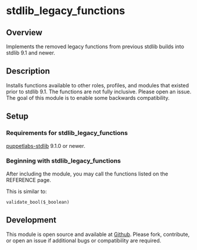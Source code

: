 # stdlib_legacy_functions

## Overview

Implements the removed legacy functions from previous stdlib builds into stdlib 9.1 and newer.


## Description

Installs functions available to other roles, profiles, and modules that existed prior to stdlib 9.1. The functions are not fully inclusive. Please open an issue. The goal of this module is to enable some backwards compatibility.

## Setup

### Requirements for stdlib_legacy_functions

[puppetlabs-stdlib](https://forge.puppet.com/modules/puppetlabs/stdlib/readme) 9.1.0 or newer.


### Beginning with stdlib_legacy_functions

After including the module, you may call the functions listed on the REFERENCE page.

This is similar to:

`validate_bool($_boolean)`

## Development

This module is open source and available at [Github](https://github.com/paul-riley/stdlib_legacy_functions). Please fork, contribute, or open an issue if additional bugs or compatibility are required.

